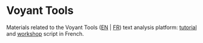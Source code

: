 # Voyant Tools

Materials related to the Voyant Tools ([EN](https://voyant-tools.org/?lang=en) | [FR](https://voyant-tools.huma-num.fr/?lang=fr)) text analysis platform: [tutorial](https://github.com/aurelberra/voyant_tools/blob/master/tutorial/voyant_tools_intro_fr.md) and [workshop](https://github.com/aurelberra/voyant_tools/blob/master/workshop/2018-06-28_voyant_tools_intro_paris.md) script in French.
